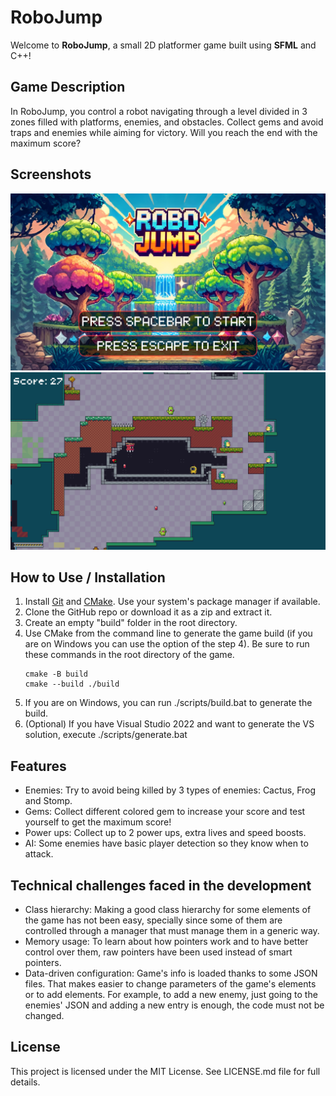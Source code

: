 # RoboJump

Welcome to **RoboJump**, a small 2D platformer game built using **SFML** and C++!

## Game Description

In RoboJump, you control a robot navigating through a level divided in 3 zones filled with platforms, enemies, and obstacles. Collect gems and avoid traps and enemies while aiming for victory. Will you reach the end with the maximum score?

## Screenshots

![MainMenu](./data/Images/GameScreenshotsForTheReadme/MainMenu.png)
![Gameplay](./data/Images/GameScreenshotsForTheReadme/Gameplay.png)


## How to Use / Installation

1. Install [Git](https://git-scm.com/downloads) and [CMake](https://cmake.org/download/). Use your system's package manager if available.
2. Clone the GitHub repo or download it as a zip and extract it.
3. Create an empty "build" folder in the root directory.
4. Use CMake from the command line to generate the game build (if you are on Windows you can use the option of the step 4).
   Be sure to run these commands in the root directory of the game.
   ```
   cmake -B build
   cmake --build ./build
   ```
4. If you are on Windows, you can run ./scripts/build.bat to generate the build.
5. (Optional) If you have Visual Studio 2022 and want to generate the VS solution, execute ./scripts/generate.bat

## Features

- Enemies: Try to avoid being killed by 3 types of enemies: Cactus, Frog and Stomp.
- Gems: Collect different colored gem to increase your score and test yourself to get the maximum score!
- Power ups: Collect up to 2 power ups, extra lives and speed boosts.
- AI: Some enemies have basic player detection so they know when to attack.

## Technical challenges faced in the development

- Class hierarchy: Making a good class hierarchy for some elements of the game has not been easy, specially since some of them are controlled through a manager that must manage them in a generic way.
- Memory usage: To learn about how pointers work and to have better control over them, raw pointers have been used instead of smart pointers.
- Data-driven configuration: Game's info is loaded thanks to some JSON files. That makes easier to change parameters of the game's elements or to add elements. For example, to add a new enemy, just going to the enemies' JSON and adding a new entry is enough, the code must not be changed.

## License

This project is licensed under the MIT License. See LICENSE.md file for full details.
